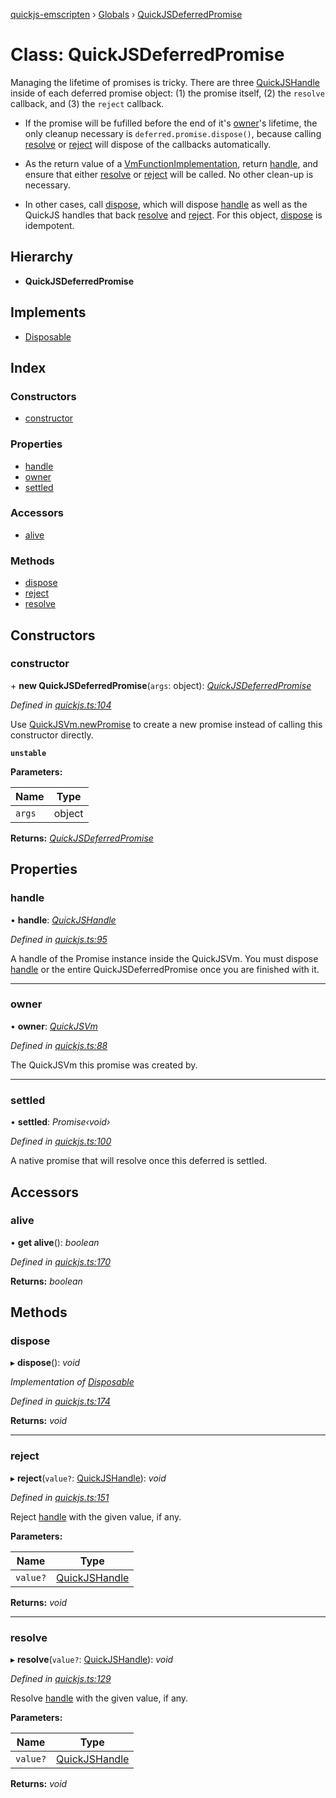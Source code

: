 [quickjs-emscripten](../README.md) › [Globals](../globals.md) › [QuickJSDeferredPromise](quickjsdeferredpromise.md)

# Class: QuickJSDeferredPromise

Managing the lifetime of promises is tricky. There are three
[QuickJSHandle](../globals.md#quickjshandle) inside of each deferred promise object: (1) the promise
itself, (2) the `resolve` callback, and (3) the `reject` callback.

- If the promise will be fufilled before the end of it's [owner](quickjsdeferredpromise.md#owner)'s lifetime,
  the only cleanup necessary is `deferred.promise.dispose()`, because
  calling [resolve](quickjsdeferredpromise.md#resolve) or [reject](quickjsdeferredpromise.md#reject) will dispose of the callbacks automatically.

- As the return value of a [VmFunctionImplementation](../globals.md#vmfunctionimplementation), return [handle](quickjsdeferredpromise.md#handle),
  and ensure that either [resolve](quickjsdeferredpromise.md#resolve) or [reject](quickjsdeferredpromise.md#reject) will be called. No other
  clean-up is necessary.

- In other cases, call [dispose](quickjsdeferredpromise.md#dispose), which will dispose [handle](quickjsdeferredpromise.md#handle) as well as the
  QuickJS handles that back [resolve](quickjsdeferredpromise.md#resolve) and [reject](quickjsdeferredpromise.md#reject). For this object,
  [dispose](quickjsdeferredpromise.md#dispose) is idempotent.

## Hierarchy

* **QuickJSDeferredPromise**

## Implements

* [Disposable](../interfaces/disposable.md)

## Index

### Constructors

* [constructor](quickjsdeferredpromise.md#constructor)

### Properties

* [handle](quickjsdeferredpromise.md#handle)
* [owner](quickjsdeferredpromise.md#owner)
* [settled](quickjsdeferredpromise.md#settled)

### Accessors

* [alive](quickjsdeferredpromise.md#alive)

### Methods

* [dispose](quickjsdeferredpromise.md#dispose)
* [reject](quickjsdeferredpromise.md#reject)
* [resolve](quickjsdeferredpromise.md#resolve)

## Constructors

###  constructor

\+ **new QuickJSDeferredPromise**(`args`: object): *[QuickJSDeferredPromise](quickjsdeferredpromise.md)*

*Defined in [quickjs.ts:104](https://github.com/justjake/quickjs-emscripten/blob/master/ts/quickjs.ts#L104)*

Use [QuickJSVm.newPromise](quickjsvm.md#newpromise) to create a new promise instead of calling
this constructor directly.

**`unstable`** 

**Parameters:**

Name | Type |
------ | ------ |
`args` | object |

**Returns:** *[QuickJSDeferredPromise](quickjsdeferredpromise.md)*

## Properties

###  handle

• **handle**: *[QuickJSHandle](../globals.md#quickjshandle)*

*Defined in [quickjs.ts:95](https://github.com/justjake/quickjs-emscripten/blob/master/ts/quickjs.ts#L95)*

A handle of the Promise instance inside the QuickJSVm.
You must dispose [handle](quickjsdeferredpromise.md#handle) or the entire QuickJSDeferredPromise once you
are finished with it.

___

###  owner

• **owner**: *[QuickJSVm](quickjsvm.md)*

*Defined in [quickjs.ts:88](https://github.com/justjake/quickjs-emscripten/blob/master/ts/quickjs.ts#L88)*

The QuickJSVm this promise was created by.

___

###  settled

• **settled**: *Promise‹void›*

*Defined in [quickjs.ts:100](https://github.com/justjake/quickjs-emscripten/blob/master/ts/quickjs.ts#L100)*

A native promise that will resolve once this deferred is settled.

## Accessors

###  alive

• **get alive**(): *boolean*

*Defined in [quickjs.ts:170](https://github.com/justjake/quickjs-emscripten/blob/master/ts/quickjs.ts#L170)*

**Returns:** *boolean*

## Methods

###  dispose

▸ **dispose**(): *void*

*Implementation of [Disposable](../interfaces/disposable.md)*

*Defined in [quickjs.ts:174](https://github.com/justjake/quickjs-emscripten/blob/master/ts/quickjs.ts#L174)*

**Returns:** *void*

___

###  reject

▸ **reject**(`value?`: [QuickJSHandle](../globals.md#quickjshandle)): *void*

*Defined in [quickjs.ts:151](https://github.com/justjake/quickjs-emscripten/blob/master/ts/quickjs.ts#L151)*

Reject [handle](quickjsdeferredpromise.md#handle) with the given value, if any.

**Parameters:**

Name | Type |
------ | ------ |
`value?` | [QuickJSHandle](../globals.md#quickjshandle) |

**Returns:** *void*

___

###  resolve

▸ **resolve**(`value?`: [QuickJSHandle](../globals.md#quickjshandle)): *void*

*Defined in [quickjs.ts:129](https://github.com/justjake/quickjs-emscripten/blob/master/ts/quickjs.ts#L129)*

Resolve [handle](quickjsdeferredpromise.md#handle) with the given value, if any.

**Parameters:**

Name | Type |
------ | ------ |
`value?` | [QuickJSHandle](../globals.md#quickjshandle) |

**Returns:** *void*
